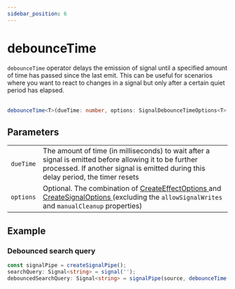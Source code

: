 ```yaml
---
sidebar_position: 6
---
```


# debounceTime

<code>debounceTime</code> operator delays the emission of signal until a specified amount of time has passed since the last emit.
This can be useful for scenarios where you want to react to changes in a signal but only after a certain quiet period has elapsed.
<br/><br/>

```ts
debounceTime<T>(dueTime: number, options: SignalDebounceTimeOptions<T> = {}): T
```

## Parameters

<table>
  <tbody>
    <tr>
      <td>
        <code>dueTime</code>
      </td>
      <td>
        The amount of time (in milliseconds) to wait after a signal is emitted before allowing it to be further processed. If another signal is emitted during this delay period, the timer resets
      </td>
    </tr>
    <tr>
      <td> 
        <code>options</code>
      </td>
      <td>
        Optional.
        The combination of
        <a target="_blank" href="https://angular.io/api/core/CreateEffectOptions"> CreateEffectOptions </a> and 
        <a target="_blank" href="https://angular.io/api/core/CreateSignalOptions"> CreateSignalOptions </a>
        (excluding the <code>allowSignalWrites</code> and <code>manualCleanup</code> properties)
      </td>
    </tr>

  </tbody>
</table>

## Example

### Debounced search query

```ts
const signalPipe = createSignalPipe();
searchQuery: Signal<string> = signal('');
debouncedSearchQuery: Signal<string> = signalPipe(source, debounceTime(500));
```
